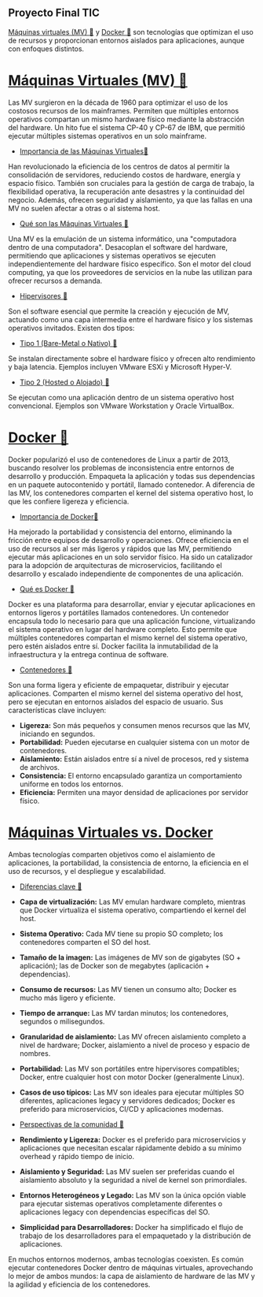 ## Proyecto Final TIC

[Máquinas virtuales (MV) 📎](vm_vs_docker_benchmark/informaciónCompleta/VM/OrigenVM.md) y [Docker 📎](vm_vs_docker_benchmark/informaciónCompleta/Docker/OrigenDocker.md) son tecnologías que optimizan el uso de recursos y proporcionan entornos aislados para aplicaciones, aunque con enfoques distintos.

# [Máquinas Virtuales (MV) 📎](vm_vs_docker_benchmark/informaciónCompleta/VM/OrigenVM.md)

Las MV surgieron en la década de 1960 para optimizar el uso de los costosos recursos de los mainframes. Permiten que múltiples entornos operativos compartan un mismo hardware físico mediante la abstracción del hardware. Un hito fue el sistema CP-40 y CP-67 de IBM, que permitió ejecutar múltiples sistemas operativos en un solo mainframe.

- [Importancia de las Máquinas Virtuales📎](vm_vs_docker_benchmark/informaciónCompleta/VM/ImportanciaVM.md)

 Han revolucionado la eficiencia de los centros de datos al permitir la consolidación de servidores, reduciendo costos de hardware, energía y espacio físico. También son cruciales para la gestión de carga de trabajo, la flexibilidad operativa, la recuperación ante desastres y la continuidad del negocio. Además, ofrecen seguridad y aislamiento, ya que las fallas en una MV no suelen afectar a otras o al sistema host.

- [Qué son las Máquinas Virtuales 📎](vm_vs_docker_benchmark/informaciónCompleta/VM/QueSonVM.md)

Una MV es la emulación de un sistema informático, una "computadora dentro de una computadora". Desacoplan el software del hardware, permitiendo que aplicaciones y sistemas operativos se ejecuten independientemente del hardware físico específico. Son el motor del cloud computing, ya que los proveedores de servicios en la nube las utilizan para ofrecer recursos a demanda.

- [Hipervisores 📎](vm_vs_docker_benchmark/informaciónCompleta/VM/HipervisoresVM.md)

Son el software esencial que permite la creación y ejecución de MV, actuando como una capa intermedia entre el hardware físico y los sistemas operativos invitados. Existen dos tipos:

 - [Tipo 1 (Bare-Metal o Nativo) 📎](vm_vs_docker_benchmark/informaciónCompleta/VM/Hipervisores/Tipo1.md)

 Se instalan directamente sobre el hardware físico y ofrecen alto rendimiento y baja latencia. Ejemplos incluyen VMware ESXi y Microsoft Hyper-V.

 - [Tipo 2 (Hosted o Alojado) 📎](vm_vs_docker_benchmark/informaciónCompleta/VM/Hipervisores/Tipo2.md)

 Se ejecutan como una aplicación dentro de un sistema operativo host convencional. Ejemplos son VMware Workstation y Oracle VirtualBox.

# [Docker 📎](vm_vs_docker_benchmark/informaciónCompleta/Docker/OrigenDocker.md)

Docker popularizó el uso de contenedores de Linux a partir de 2013, buscando resolver los problemas de inconsistencia entre entornos de desarrollo y producción. Empaqueta la aplicación y todas sus dependencias en un paquete autocontenido y portátil, llamado contenedor. A diferencia de las MV, los contenedores comparten el kernel del sistema operativo host, lo que les confiere ligereza y eficiencia.

- [Importancia de Docker📎](vm_vs_docker_benchmark/informaciónCompleta/Docker/ImportanciaDocker.md)

Ha mejorado la portabilidad y consistencia del entorno, eliminando la fricción entre equipos de desarrollo y operaciones. Ofrece eficiencia en el uso de recursos al ser más ligeros y rápidos que las MV, permitiendo ejecutar más aplicaciones en un solo servidor físico. Ha sido un catalizador para la adopción de arquitecturas de microservicios, facilitando el desarrollo y escalado independiente de componentes de una aplicación.

- [Qué es Docker 📎](vm_vs_docker_benchmark/informaciónCompleta/Docker/QueSonDocker.md)

Docker es una plataforma para desarrollar, enviar y ejecutar aplicaciones en entornos ligeros y portátiles llamados contenedores. Un contenedor encapsula todo lo necesario para que una aplicación funcione, virtualizando el sistema operativo en lugar del hardware completo. Esto permite que múltiples contenedores compartan el mismo kernel del sistema operativo, pero estén aislados entre sí. Docker facilita la inmutabilidad de la infraestructura y la entrega continua de software.

- [Contenedores 📎](vm_vs_docker_benchmark/informaciónCompleta/Docker/Contenedores.md)

Son una forma ligera y eficiente de empaquetar, distribuir y ejecutar aplicaciones. Comparten el mismo kernel del sistema operativo del host, pero se ejecutan en entornos aislados del espacio de usuario. Sus características clave incluyen:


- **Ligereza:** Son más pequeños y consumen menos recursos que las MV, iniciando en segundos.
- **Portabilidad:** Pueden ejecutarse en cualquier sistema con un motor de contenedores.
- **Aislamiento:** Están aislados entre sí a nivel de procesos, red y sistema de archivos.
- **Consistencia:** El entorno encapsulado garantiza un comportamiento uniforme en todos los entornos.
- **Eficiencia:** Permiten una mayor densidad de aplicaciones por servidor físico.

# [Máquinas Virtuales vs. Docker](vm_vs_docker_benchmark/informaciónCompleta/README.md)

Ambas tecnologías comparten objetivos como el aislamiento de aplicaciones, la portabilidad, la consistencia de entorno, la eficiencia en el uso de recursos, y el despliegue y escalabilidad.

- [Diferencias clave 📎](vm_vs_docker_benchmark/informaciónCompleta/VM_vs_Docker/Diferencias.md)

- **Capa de virtualización:** Las MV emulan hardware completo, mientras que Docker virtualiza el sistema operativo, compartiendo el kernel del host.
- **Sistema Operativo:** Cada MV tiene su propio SO completo; los contenedores comparten el SO del host.
- **Tamaño de la imagen:** Las imágenes de MV son de gigabytes (SO + aplicación); las de Docker son de megabytes (aplicación + dependencias).
- **Consumo de recursos:** Las MV tienen un consumo alto; Docker es mucho más ligero y eficiente.
- **Tiempo de arranque:** Las MV tardan minutos; los contenedores, segundos o milisegundos.
- **Granularidad de aislamiento:** Las MV ofrecen aislamiento completo a nivel de hardware; Docker, aislamiento a nivel de proceso y espacio de nombres.
- **Portabilidad:** Las MV son portátiles entre hipervisores compatibles; Docker, entre cualquier host con motor Docker (generalmente Linux).
- **Casos de uso típicos:** Las MV son ideales para ejecutar múltiples SO diferentes, aplicaciones legacy y servidores dedicados; Docker es preferido para microservicios, CI/CD y aplicaciones modernas.

- [Perspectivas de la comunidad 📎](vm_vs_docker_benchmark/informaciónCompleta/VM_vs_Docker/Diferencias.md)

- **Rendimiento y Ligereza:** Docker es el preferido para microservicios y aplicaciones que necesitan escalar rápidamente debido a su mínimo overhead y rápido tiempo de inicio.
- **Aislamiento y Seguridad:** Las MV suelen ser preferidas cuando el aislamiento absoluto y la seguridad a nivel de kernel son primordiales.
- **Entornos Heterogéneos y Legado:** Las MV son la única opción viable para ejecutar sistemas operativos completamente diferentes o aplicaciones legacy con dependencias específicas del SO.
- **Simplicidad para Desarrolladores:** Docker ha simplificado el flujo de trabajo de los desarrolladores para el empaquetado y la distribución de aplicaciones.

En muchos entornos modernos, ambas tecnologías coexisten. Es común ejecutar contenedores Docker dentro de máquinas virtuales, aprovechando lo mejor de ambos mundos: la capa de aislamiento de hardware de las MV y la agilidad y eficiencia de los contenedores.